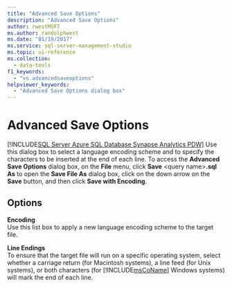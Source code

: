 ```yaml
---
title: "Advanced Save Options"
description: "Advanced Save Options"
author: rwestMSFT
ms.author: randolphwest
ms.date: "01/19/2017"
ms.service: sql-server-management-studio
ms.topic: ui-reference
ms.collection:
  - data-tools
f1_keywords:
  - "vs.advancedsaveoptions"
helpviewer_keywords:
  - "Advanced Save Options dialog box"
---
```

# Advanced Save Options
[!INCLUDE[SQL Server Azure SQL Database Synapse Analytics PDW](../includes/applies-to-version/sql-asdb-asdbmi-asa-pdw.md)]
Use this dialog box to select a language encoding scheme and to specify the characters to be inserted at the end of each line. To access the **Advanced Save Options** dialog box, on the **File** menu, click **Save** \<query name\>**.sql As** to open the **Save File As** dialog box, click on the down arrow on the **Save** button, and then click **Save with Encoding**.  
  
## Options  
**Encoding**  
Use this list box to apply a new language encoding scheme to the target file.  
  
**Line Endings**  
To ensure that the target file will run on a specific operating system, select whether a carriage return (for Macintosh systems), a line feed (for Unix systems), or both characters (for [!INCLUDE[msCoName](../includes/msconame-md.md)] Windows systems) will mark the end of each line.  
  
